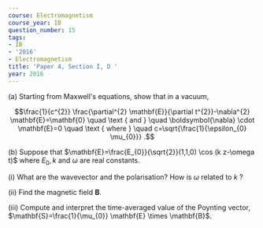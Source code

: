 ```yaml
---
course: Electromagnetism
course_year: IB
question_number: 15
tags:
- IB
- '2016'
- Electromagnetism
title: 'Paper 4, Section I, D '
year: 2016
---
```




(a) Starting from Maxwell's equations, show that in a vacuum,

$$\frac{1}{c^{2}} \frac{\partial^{2} \mathbf{E}}{\partial t^{2}}-\nabla^{2} \mathbf{E}=\mathbf{0} \quad \text { and } \quad \boldsymbol{\nabla} \cdot \mathbf{E}=0 \quad \text { where } \quad c=\sqrt{\frac{1}{\epsilon_{0} \mu_{0}}} .$$

(b) Suppose that $\mathbf{E}=\frac{E_{0}}{\sqrt{2}}(1,1,0) \cos (k z-\omega t)$ where $E_{0}, k$ and $\omega$ are real constants.

(i) What are the wavevector and the polarisation? How is $\omega$ related to $k$ ?

(ii) Find the magnetic field $\mathbf{B}$.

(iii) Compute and interpret the time-averaged value of the Poynting vector, $\mathbf{S}=\frac{1}{\mu_{0}} \mathbf{E} \times \mathbf{B}$.